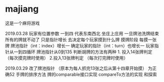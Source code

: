 # majiang

这是一个麻将游戏


2019.03.28
玩家有位置参数 一到四 代表东南西北 坐庄上庄用
一旦牌池洗牌结束 所有的牌就不动了 只是指针增长 去决定每个玩家摸到什么牌
摸牌阶段 
每摸一张牌 牌池指针（int：index）增长一 确定玩家的指针（int：turn）也增长一 玩家指针从一到四循环 牌池指针从0到135
判断胡牌的方法有两种 1. 投入14张牌判定 （每次摸完牌时使用） 2.投入13张牌判定 （每次打完牌时使用）

2019.03.29
改了牌池指针 （原本为每人抓完13张之后从第十四章开始摸） 为正确52 手牌的排序方法 牌的comparable接口实现 compareTo方法的实现 和探索